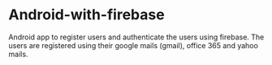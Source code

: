 # Android-with-firebase
Android app to register users and authenticate the users using firebase. The users are registered using their google mails (gmail), office 365 and yahoo mails.
